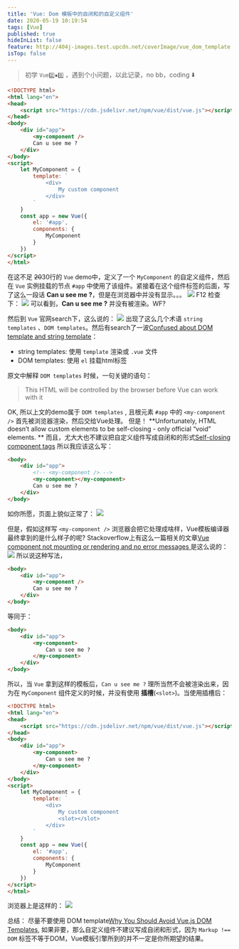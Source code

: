 ```yaml
---
title: 'Vue: Dom 模板中的自闭和的自定义组件'
date: 2020-05-19 10:19:54
tags: [Vue]
published: true
hideInList: false
feature: http://404j-images.test.upcdn.net/coverImage/vue_dom_template.png
isTop: false
---
```


> 初学 `Vue2️⃣▪️0️⃣` ，遇到个小问题，以此记录，no bb，coding ⬇️

```html
<!DOCTYPE html>
<html lang="en">
<head>
    <script src="https://cdn.jsdelivr.net/npm/vue/dist/vue.js"></script>
</head>
<body>
    <div id="app">
        <my-component />
        Can u see me ?
    </div>
</body>
<script>
    let MyComponent = {
        template: `
            <div>
                My custom component
            </div>
        `
    } 
    const app = new Vue({
        el: '#app',
        components: {
            MyComponent
        }
    })
</script>
</html>
```
在这不足 ~~20~~30行的 `Vue` demo中，定义了一个 `MyComponent` 的自定义组件，然后在 `Vue` 实例挂载的节点 `#app` 中使用了该组件。紧接着在这个组件标签的后面，写了这么一段话 **Can u see me ?**，但是在浏览器中并没有显示。。。
![](http://404j.fun/post-images/1590212457695.png)
F12 检查下：
![](http://404j.fun/post-images/1590201691133.png)
可以看到，**Can u see me ?** 并没有被渲染。WF?

然后到 `Vue` 官网search下，这么说的：
![](http://404j.fun/post-images/1590212299754.png)
出现了这么几个术语  `string templates` 、`DOM templates`。然后有search了一波[Confused about DOM template and string template](https://forum.vuejs.org/t/confused-about-dom-template-and-string-template/1797)：
- string templates: 使用 `template` 渲染或 `.vue` 文件
- DOM templates: 使用 `el` 挂载html标签

原文中解释 `DOM templates` 时候，一句关键的语句：
> This HTML will be controlled by the browser before Vue can work with it

OK, 所以上文的demo属于 `DOM templates` , 且根元素 `#app` 中的 `<my-component />` 首先被浏览器渲染，然后交给Vue处理。
但是！
**Unfortunately, HTML doesn’t allow custom elements to be self-closing - only official “void” elements. **
而且，尤大大也不建议把自定义组件写成自闭和的形式[Self-closing component tags](https://github.com/vuejs/vue/issues/1036)
所以我应该这么写：
```html
<body>
    <div id="app">
        <!-- <my-component /> -->
        <my-component></my-component>
        Can u see me ?
    </div>
</body>
```
如你所愿，页面上貌似正常了：
![](http://404j.fun/post-images/1589957461306.png)

但是，假如这样写 `<my-component />` 浏览器会把它处理成啥样，Vue模板编译器最终拿到的是什么样子的呢? Stackoverflow上有这么一篇相关的文章[Vue component not mounting or rendering and no error messages
](https://stackoverflow.com/questions/56941466/vue-component-not-mounting-or-rendering-and-no-error-messages/56941500)
是这么说的：
![](http://404j.fun/post-images/1589958230908.png)
所以说这种写法，
```html
<body>
    <div id="app">
        <my-component />
        Can u see me ?
    </div>
</body>
```
等同于：
```html
<body>
    <div id="app">
        <my-component>
            Can u see me ?
        </my-component>
    </div>
</body>
```
所以，当 `Vue` 拿到这样的模板后，`Can u see me ?` 理所当然不会被渲染出来，因为在 `MyComponent` 组件定义的时候，并没有使用 **插槽**(`<slot>`)。当使用插槽后：
```html
<!DOCTYPE html>
<html lang="en">
<head>
    <script src="https://cdn.jsdelivr.net/npm/vue/dist/vue.js"></script>
</head>
<body>
    <div id="app">
        <my-component>
            Can u see me ?
        </my-component>
    </div>
</body>
<script>
    let MyComponent = {
        template: `
            <div>
                My custom component
                <slot></slot>
            </div>
        `
    } 
    const app = new Vue({
        el: '#app',
        components: {
            MyComponent
        }
    })
</script>
</html>
```
浏览器上是这样的：
![](http://404j.fun/post-images/1589958807406.png)

总结：
尽量不要使用 DOM template[Why You Should Avoid Vue.js DOM Templates](https://vuejsdevelopers.com/2017/09/17/vue-js-avoid-dom-templates/), 如果非要，那么自定义组件不建议写成自闭和形式，因为 `Markup !== DOM` 标签不等于DOM，Vue模板引擎所到的并不一定是你所期望的结果。